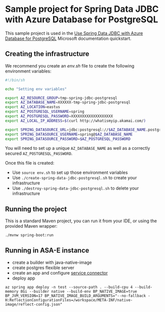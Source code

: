 # Sample project for Spring Data JDBC with Azure Database for PostgreSQL

This sample project is used in the [Use Spring Data JDBC with Azure Database for PostgreSQL](https://docs.microsoft.com/azure/developer/java/spring-framework/configure-spring-data-jdbc-with-azure-postgresql/?WT.mc_id=github-microsoftsamples-judubois) Microsoft documentation quickstart.

## Creating the infrastructure

We recommend you create an *env.sh* file to create the following environment variables:

```bash
#!/bin/sh

echo "Setting env variables"

export AZ_RESOURCE_GROUP=tmp-spring-jdbc-postgresql
export AZ_DATABASE_NAME=XXXXXX-tmp-spring-jdbc-postgresql
export AZ_LOCATION=eastus
export AZ_POSTGRESQL_USERNAME=spring
export AZ_POSTGRESQL_PASSWORD=XXXXXXXXXXXXXXXXXXX
export AZ_LOCAL_IP_ADDRESS=$(curl http://whatismyip.akamai.com/)

export SPRING_DATASOURCE_URL=jdbc:postgresql://$AZ_DATABASE_NAME.postgres.database.azure.com:5432/demo
export SPRING_DATASOURCE_USERNAME=spring@$AZ_DATABASE_NAME
export SPRING_DATASOURCE_PASSWORD=$AZ_POSTGRESQL_PASSWORD
```

You will need to set up a unique `AZ_DATABASE_NAME` as well as a correctly secured `AZ_POSTGRESQL_PASSWORD`.

Once this file is created:

- Use `source env.sh` to set up those environment variables
- Use `./create-spring-data-jdbc-postgresql.sh` to create your infrastructure
- Use `./destroy-spring-data-jdbc-postgresql.sh` to delete your infrastructure

## Running the project

This is a standard Maven project, you can run it from your IDE, or using the provided Maven wrapper:

```bash
./mvnw spring-boot:run
```


## Running in ASA-E instance
- create a builder with java-native-image
- create postgres flexible server
- create an app and configure [service connector](https://learn.microsoft.com/en-us/azure/developer/java/spring-framework/configure-spring-data-jdbc-with-azure-postgresql?tabs=passwordless%2Cservice-connector&pivots=postgresql-passwordless-flexible-server)
- deploy app
```shell
az spring app deploy -n test --source-path . --build-cpu 4 --build-memory 8Gi --builder native --build-env BP_NATIVE_IMAGE=true BP_JVM_VERSION=17 BP_NATIVE_IMAGE_BUILD_ARGUMENTS="--no-fallback -H:ReflectionConfigurationFiles=/workspace/META-INF/native-image/reflect-config.json"
```